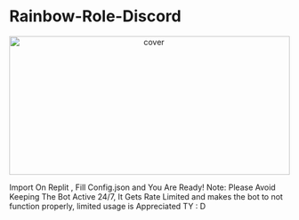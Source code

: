 # Rainbow-Role-Discord

<div align="center">
<img width="100%" height = "250px" src="https://external-preview.redd.it/R9_TN3clkDRPLtfMQTI0P_ORB0vCriJbQoeq4xI9XCo.png?auto=webp&s=cc82205dc9e2ba920dfc96bc1e7931f2ded76dd0" alt="cover" />
</div>


Import On Replit , Fill Config.json and You Are Ready!
Note: Please Avoid Keeping The Bot Active 24/7, It Gets Rate Limited and makes the bot to not function properly, limited usage is Appreciated TY : D


